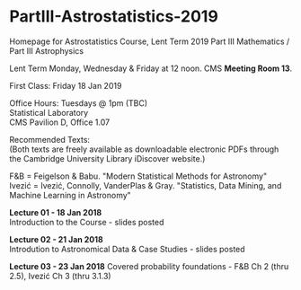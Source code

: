 # PartIII-Astrostatistics-2019
Homepage for Astrostatistics Course, Lent Term 2019
Part III Mathematics / Part III Astrophysics

Lent Term
Monday, Wednesday & Friday at 12 noon. CMS **Meeting Room 13**.

First Class: Friday 18 Jan 2019

Office Hours: Tuesdays @ 1pm (TBC)  
Statistical Laboratory  
CMS Pavilion D, Office 1.07  

Recommended Texts:  
(Both texts are freely available as downloadable electronic PDFs through the Cambridge University Library iDiscover website.)

F&B = Feigelson & Babu. "Modern Statistical Methods for Astronomy"  
Ivezić = Ivezić, Connolly, VanderPlas & Gray. "Statistics, Data Mining, and Machine Learning in Astronomy"

**Lecture 01 - 18 Jan 2018**  
Introduction to the Course - slides posted

**Lecture 02 - 21 Jan 2018**  
Introdution to Astronomical Data & Case Studies - slides posted

**Lecture 03 - 23 Jan 2018**
Covered probability foundations - F&B Ch 2 (thru 2.5), Ivezić Ch 3 (thru 3.1.3)
